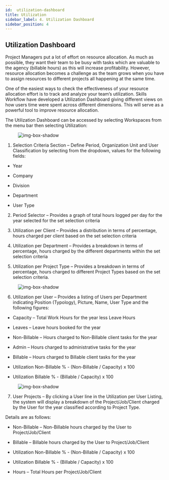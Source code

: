 ```yaml
---
id:  utilization-dashboard
title: Utilization
sidebar_label: 4. Utilization Dashboard
sidebar_position: 4
---
```


## Utilization Dashboard

Project Managers put a lot of effort on resource allocation. As much as possible, they want their team to be busy with tasks which are valuable to the agency (billable hours) as this will increase profitability. However, resource allocation becomes a challenge as the team grows when you have to assign resources to different projects all happening at the same time.

One of the easiest ways to check the effectiveness of your resource allocation effort is to track and analyze your team’s utilization. Skills Workflow have developed a Utilization Dashboard giving different views on how users time were spent across different dimensions. This will serve as a powerful tool to improve resource allocation.

The Utilization Dashboard can be accessed by selecting Workspaces from the menu bar then selecting Utilization:

<figure>

![img-box-shadow](/img/university/dashboards/utilization-dashboard/university-utilization-dashboard-1.png)
<figcaption></figcaption>
</figure>

1. Selection Criteria Section – Define Period, Organization Unit and User Classification by selecting from the dropdown, values for the following fields:

- Year

- Company

- Division

- Department

- User Type 

2.  Period Selector – Provides a graph of total hours logged per day for the year selected for the set selection criteria

3.  Utilization per Client – Provides a distribution in terms of percentage, hours charged per client based on the set selection criteria

4. Utilization per Department – Provides a breakdown in terms of percentage, hours charged by the different departments within the
set selection criteria

5.  Utilization per Project Type – Provides a breakdown in terms of percentage, hours charged to different Project Types based on the set selection criteria.

<figure>

![img-box-shadow](/img/university/dashboards/utilization-dashboard/university-utilization-dashboard-2.png)
<figcaption></figcaption>
</figure>

6.   Utilization per User – Provides a listing of Users per Department indicating Position (Typology), Picture, Name, User Type and the following figures:


- Capacity – Total Work Hours for the year less Leave Hours

- Leaves – Leave hours booked for the year

- Non-Billable – Hours charged to Non-Billable client tasks for the year

- Admin – Hours charged to administrative tasks for the year

- Billable – Hours charged to Billable client tasks for the year

- Utilization Non-Billable % - (Non-Billable / Capacity) x 100

- Utilization Billable % - (Billable / Capacity) x 100


<figure>

![img-box-shadow](/img/university/dashboards/utilization-dashboard/university-utilization-dashboard-3.png)
<figcaption></figcaption>
</figure>


7. User Projects – By clicking a User line in the Utilization per User Listing, the system will display a     breakdown of the Project/Job/Client charged by the User for the year classified according to Project Type.

Details are as follows:


- Non-Billable – Non-Billable hours charged by the User to Project/Job/Client

- Billable – Billable hours charged by the User to Project/Job/Client

- Utilization Non-Billable % - (Non-Billable / Capacity) x 100

- Utilization Billable % - (Billable / Capacity) x 100

- Hours – Total Hours per Project/Job/Client